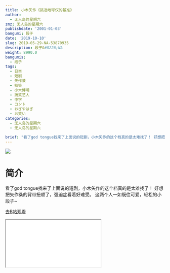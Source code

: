 ```yaml
---
title: 小木矢作《挑选地球仪的基准》
author:
  - 无人岛的星期六
zmz: 无人岛的星期六
publishdate: '2001-01-03'
bangumi: 段子
date: '2019-10-10'
slug: 2019-05-29-NA-53870935
description: 段子&#8226;NA
weight: 8990.0
bangumis:
  - 段子
tags:
  - 日本
  - 短剧
  - 矢作兼
  - 搞笑
  - 小木博明
  - 搞笑艺人
  - 中字
  - コント
  - おぎやはぎ
  - お笑い
categories:
  - 无人岛的星期六
  - 无人岛的星期六

brief: "看了god tongue找来了上面说的短剧，小木矢作的这个档真的是太难找了！ 好想把矢作桑的背带扭顺了，强迫症看着好难受。 这两个人一如既往可爱，轻松的小段子~"
---
```

![](https://raw.githubusercontent.com/tcgriffith/owaraisite/master/static/tmpimg/7073b58220bcb4c79582817dbc1b63014093c421.jpg.480.jpg)
# 简介  
看了god tongue找来了上面说的短剧，小木矢作的这个档真的是太难找了！
好想把矢作桑的背带扭顺了，强迫症看着好难受。
这两个人一如既往可爱，轻松的小段子~  

[去B站观看](https://www.bilibili.com/video/av53870935/)
<div class ="resp-container"><iframe class="testiframe" src="//player.bilibili.com/player.html?aid=53870935"", scrolling="no", allowfullscreen="true" > </iframe></div> 
